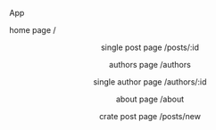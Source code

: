 App

<Switch>
  <Route path='/home' component={Home} />
  <Route path='/about' component={About} />
  <Route path='/posts/:id' component={SinglePost} />
  <Route path='/authors' component={Authors} />
  <Route path='/authors/:id' component={SingleAuthor} />
  <Route path='/posts/new' component={CreatePost} />
  <Redirect from='/' to='/home' />
</Switch>



home page /

<Header />
<PostList>
  <PostItem />
</PostList>
<Footer />

single post page /posts/:id

<Header />
<Post />
<RelatedPosts />
<Footer />


authors page /authors

<Header />
<AuthorList>
  <AuthorItem />
</AuthorList>
<Footer />


single author page /authors/:id

<Header />
<Author />
<Footer />

about page /about

<Header />
<About />
<Footer />

crate post page /posts/new

<Header />
<NewPost />
<Footer />
